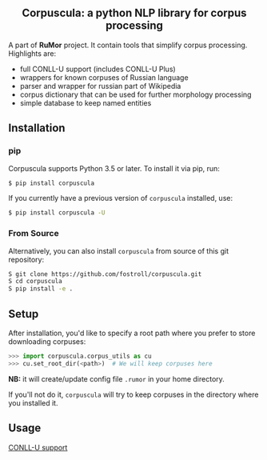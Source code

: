<h2 align="center">Corpuscula: a python NLP library for corpus processing</h2>

A part of **RuMor** project. It contain tools that simplify corpus processing.
Highlights are:

* full CONLL-U support (includes CONLL-U Plus)
* wrappers for known corpuses of Russian language
* parser and wrapper for russian part of Wikipedia
* corpus dictionary that can be used for further morphology processing
* simple database to keep named entities

## Installation

### pip

Corpuscula supports Python 3.5 or later. To install it via pip, run:
```sh
$ pip install corpuscula
```

If you currently have a previous version of `corpuscula` installed, use:
```sh
$ pip install corpuscula -U
```

### From Source

Alternatively, you can also install `corpuscula` from source of this git
repository:
```sh
S git clone https://github.com/fostroll/corpuscula.git
S cd corpuscula
S pip install -e .
```

## Setup

After installation, you'd like to specify a root path where you prefer to store
downloading corpuses:
```python
>>> import corpuscula.corpus_utils as cu
>>> cu.set_root_dir(<path>)  # We will keep corpuses here
```
**NB:** it will create/update config file `.rumor` in your home directory.

If you'll not do it, `corpuscula` will try to keep corpuses in the directory
where you installed it.

## Usage

[CONLL-U support](https://github.com/fostroll/corpuscula/blob/master/doc/TUTORIAL_CONLLU.md)
